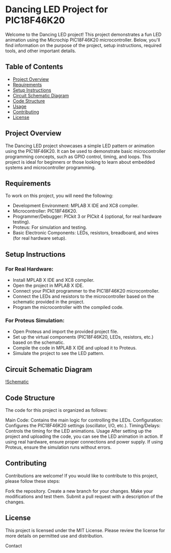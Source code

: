 # Dancing LED Project for PIC18F46K20

Welcome to the Dancing LED project! This project demonstrates a fun LED animation using the Microchip PIC18F46K20 microcontroller. Below, you'll find information on the purpose of the project, setup instructions, required tools, and other important details.

## Table of Contents

- [Project Overview](#Project-Overview)
- [Requirements](#Requirements)
- [Setup Instructions](#Steup-Instructions)
- [Circuit Schematic Diagram](#Circuit-Schematic-Diagram)
- [Code Structure](#Code-Structure)
- [Usage](#Usage)
- [Contributing](#Contributing)
- [License](#License)

## Project Overview
The Dancing LED project showcases a simple LED pattern or animation using the PIC18F46K20. It can be used to demonstrate basic microcontroller programming concepts, such as GPIO control, timing, and loops. This project is ideal for beginners or those looking to learn about embedded systems and microcontroller programming.

## Requirements
To work on this project, you will need the following:

* Development Environment: MPLAB X IDE and XC8 compiler.
* Microcontroller: PIC18F46K20.
* Programmer/Debugger: PICkit 3 or PICkit 4 (optional, for real hardware testing).
* Proteus: For simulation and testing.
* Basic Electronic Components: LEDs, resistors, breadboard, and wires (for real hardware setup).

## Setup Instructions
### For Real Hardware:
* Install MPLAB X IDE and XC8 compiler.
* Open the project in MPLAB X IDE.
* Connect your PICkit programmer to the PIC18F46K20 microcontroller.
* Connect the LEDs and resistors to the microcontroller based on the schematic provided in the project.
* Program the microcontroller with the compiled code.

### For Proteus Simulation:
* Open Proteus and import the provided project file.
* Set up the virtual components (PIC18F46K20, LEDs, resistors, etc.) based on the schematic.
* Compile the code in MPLAB X IDE and upload it to Proteus.
* Simulate the project to see the LED pattern.

## Circuit Schematic Diagram
[!Schematic](https://i.imgur.com/tUnGMLH.jpeg)

## Code Structure
The code for this project is organized as follows:

Main Code: Contains the main logic for controlling the LEDs.
Configuration: Configures the PIC18F46K20 settings (oscillator, I/O, etc.).
Timing/Delays: Controls the timing for the LED animations.
Usage
After setting up the project and uploading the code, you can see the LED animation in action. If using real hardware, ensure proper connections and power supply. If using Proteus, ensure the simulation runs without errors.

## Contributing
Contributions are welcome! If you would like to contribute to this project, please follow these steps:

Fork the repository.
Create a new branch for your changes.
Make your modifications and test them.
Submit a pull request with a description of the changes.

## License
This project is licensed under the MIT License. Please review the license for more details on permitted use and distribution.

Contact
